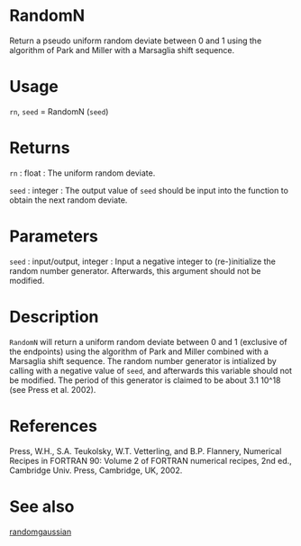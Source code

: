 # RandomN

Return a pseudo uniform random deviate between 0 and 1 using the algorithm of Park and Miller with a Marsaglia shift sequence.

# Usage

`rn`, `seed` =  RandomN (`seed`)

# Returns

`rn` : float
:   The uniform random deviate.

`seed` : integer
:   The output value of `seed` should be input into the function to obtain the next random deviate.

# Parameters

`seed` : input/output, integer
:   Input a negative integer to (re-)initialize the random number generator. Afterwards, this argument should not be modified.

# Description

`RandomN` will return a uniform random deviate between 0 and 1 (exclusive of the endpoints) using the algorithm of Park and Miller combined with a Marsaglia shift sequence. The random number generator is intialized by calling with a negative value of `seed`, and afterwards this variable should not be modified. The period of this generator is claimed to be about 3.1 10^18 (see Press et al. 2002).

# References

Press, W.H., S.A. Teukolsky, W.T. Vetterling, and B.P. Flannery, Numerical Recipes in FORTRAN 90: Volume 2 of FORTRAN numerical recipes, 2nd ed., Cambridge Univ. Press, Cambridge, UK, 2002.

# See also

[randomgaussian](pyrandomgaussian.html)
